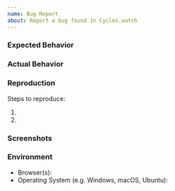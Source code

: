 ```yaml
---
name: Bug Report
about: Report a bug found in Cycles.watch
---
```


### Expected Behavior

<!-- What behavior were you expecting to see? -->

### Actual Behavior

<!-- What behavior did you actually see? -->

### Reproduction

Steps to reproduce:

1.
2.

### Screenshots

<!-- Please provide any useful screenshots. -->

### Environment

<!-- Please provide any useful other information. -->

- Browser(s):
- Operating System (e.g. Windows, macOS, Ubuntu):
